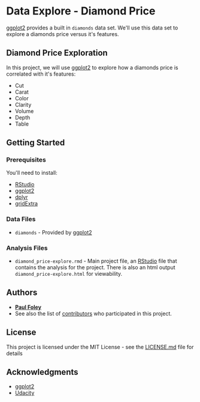 # Data Explore - Diamond Price

[ggplot2](http://ggplot2.org/) provides a built in `diamonds` data set. We'll use this data set to explore a diamonds price versus it's features.


## Diamond Price Exploration

In this project, we will use [ggplot2](http://ggplot2.org/) to explore how a diamonds price is correlated with it's features:

* Cut
* Carat
* Color
* Clarity
* Volume
* Depth
* Table


## Getting Started

### Prerequisites
You'll need to install:

* [RStudio](https://www.rstudio.com/products/rstudio/download/)
* [ggplot2](http://ggplot2.org/)
* [dplyr](http://dplyr.tidyverse.org/)
* [gridExtra](https://cran.r-project.org/web/packages/gridExtra/index.html)

### Data Files

* `diamonds` - Provided by [ggplot2](http://ggplot2.org/)

### Analysis Files

* `diamond_price-explore.rmd` - Main project file, an [RStudio](https://www.rstudio.com/products/rstudio/download/) file that contains the analysis for the project. There is also an html output `diamond_price-explore.html` for viewability.


## Authors

* [**Paul Foley**](https://github.com/paulfoley)
* See also the list of [contributors](https://github.com/paulfoley/data-analyst/tree/master/Diamond_Price-Explore) who participated in this project.


## License

This project is licensed under the MIT License - see the [LICENSE.md](LICENSE.md) file for details


## Acknowledgments

* [ggplot2](http://ggplot2.org/)
* [Udacity](https://www.udacity.com/)